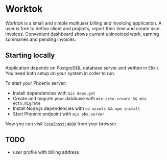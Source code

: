 # Worktok

Worktok is a small and simple multiuser billing and invoicing application. A user is
free to define client and projects, report their time and create nice invoices.
Convenient dashboard shows current uninvoiced work, earning summaries and pending
invoices.

## Starting locally

Application depends on PostgreSQL database server and written in Elixir. You need both
setup on your system in order to run.

To start your Phoenix server:

  * Install dependencies with `mix deps.get`
  * Create and migrate your database with `mix ecto.create && mix ecto.migrate`
  * Install Node.js dependencies with `cd assets && npm install`
  * Start Phoenix endpoint with `mix phx.server`

Now you can visit [`localhost:4000`](http://localhost:4000) from your browser.

## TODO

  * user profile with billing address
